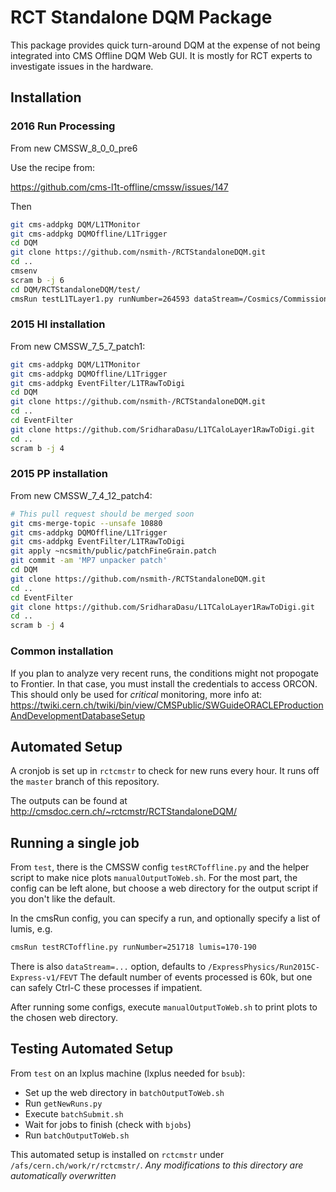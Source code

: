 RCT Standalone DQM Package
==========================

This package provides quick turn-around DQM at the expense of not being integrated into CMS Offline DQM Web GUI.
It is mostly for RCT experts to investigate issues in the hardware.

Installation
------------

### 2016 Run Processing

From new CMSSW_8_0_0_pre6 

Use the recipe from: 

   https://github.com/cms-l1t-offline/cmssw/issues/147

Then 

```bash
git cms-addpkg DQM/L1TMonitor
git cms-addpkg DQMOffline/L1Trigger
cd DQM
git clone https://github.com/nsmith-/RCTStandaloneDQM.git
cd ..
cmsenv
scram b -j 6
cd DQM/RCTStandaloneDQM/test/
cmsRun testL1TLayer1.py runNumber=264593 dataStream=/Cosmics/Commissioning2016-v1/RAW
```

### 2015 HI installation
From new CMSSW_7_5_7_patch1:

```bash
git cms-addpkg DQM/L1TMonitor
git cms-addpkg DQMOffline/L1Trigger
git cms-addpkg EventFilter/L1TRawToDigi
cd DQM
git clone https://github.com/nsmith-/RCTStandaloneDQM.git
cd ..
cd EventFilter
git clone https://github.com/SridharaDasu/L1TCaloLayer1RawToDigi.git
cd ..
scram b -j 4
```

### 2015 PP installation
From new CMSSW_7_4_12_patch4:

```bash
# This pull request should be merged soon
git cms-merge-topic --unsafe 10880
git cms-addpkg DQMOffline/L1Trigger
git cms-addpkg EventFilter/L1TRawToDigi
git apply ~ncsmith/public/patchFineGrain.patch
git commit -am 'MP7 unpacker patch'
cd DQM
git clone https://github.com/nsmith-/RCTStandaloneDQM.git
cd ..
cd EventFilter
git clone https://github.com/SridharaDasu/L1TCaloLayer1RawToDigi.git
cd ..
scram b -j 4
```

### Common installation
If you plan to analyze very recent runs, the conditions might not propogate to Frontier.
In that case, you must install the credentials to access ORCON.  This should only be used
for *critical* monitoring, more info at:
https://twiki.cern.ch/twiki/bin/view/CMSPublic/SWGuideORACLEProductionAndDevelopmentDatabaseSetup

Automated Setup
---------------
A cronjob is set up in `rctcmstr` to check for new runs every hour.
It runs off the `master` branch of this repository.

The outputs can be found at http://cmsdoc.cern.ch/~rctcmstr/RCTStandaloneDQM/

Running a single job
--------------------
From `test`, there is the CMSSW config `testRCToffline.py` and the helper script to make nice plots `manualOutputToWeb.sh`.
For the most part, the config can be left alone, but choose a web directory for the output script if you don't like the default.

In the cmsRun config, you can specify a run, and optionally specify a list of lumis, e.g.
```bash
cmsRun testRCToffline.py runNumber=251718 lumis=170-190
```
There is also `dataStream=...` option, defaults to `/ExpressPhysics/Run2015C-Express-v1/FEVT`
The default number of events processed is 60k, but one can safely Ctrl-C these processes if impatient.

After running some configs, execute `manualOutputToWeb.sh` to print plots to the chosen web directory.

Testing Automated Setup
-----------------------
From `test` on an lxplus machine (lxplus needed for `bsub`):
   * Set up the web directory in `batchOutputToWeb.sh`
   * Run `getNewRuns.py`
   * Execute `batchSubmit.sh`
   * Wait for jobs to finish (check with `bjobs`)
   * Run `batchOutputToWeb.sh`

This automated setup is installed on `rctcmstr` under `/afs/cern.ch/work/r/rctcmstr/`.
*Any modifications to this directory are automatically overwritten*
